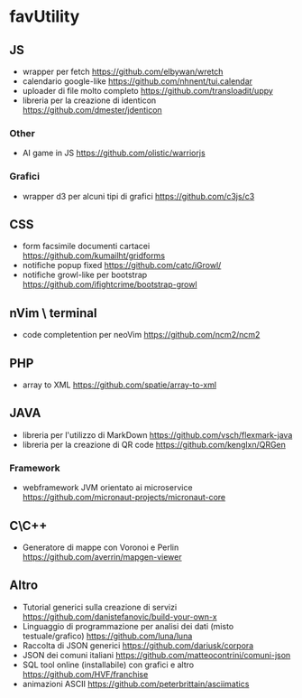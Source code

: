 # favUtility

## JS
 - wrapper per fetch https://github.com/elbywan/wretch
 - calendario google-like https://github.com/nhnent/tui.calendar
 - uploader di file molto completo https://github.com/transloadit/uppy
 - libreria per la creazione di identicon https://github.com/dmester/jdenticon
 
### Other
 - AI game in JS https://github.com/olistic/warriorjs
 
### Grafici
 - wrapper d3 per alcuni tipi di grafici https://github.com/c3js/c3
 
 
 ## CSS
 - form facsimile documenti cartacei https://github.com/kumailht/gridforms
 - notifiche popup fixed https://github.com/catc/iGrowl/
 - notifiche growl-like per bootstrap https://github.com/ifightcrime/bootstrap-growl
 
 
## nVim \ terminal
 - code completention per neoVim https://github.com/ncm2/ncm2
 
 
## PHP
 - array to XML https://github.com/spatie/array-to-xml
 
 
## JAVA
 - libreria per l'utilizzo di MarkDown https://github.com/vsch/flexmark-java
 - libreria per la creazione di QR code https://github.com/kenglxn/QRGen

### Framework
 - webframework JVM orientato ai microservice https://github.com/micronaut-projects/micronaut-core


## C\C++
 - Generatore di mappe con Voronoi e Perlin https://github.com/averrin/mapgen-viewer 


## Altro
 - Tutorial generici sulla creazione di servizi https://github.com/danistefanovic/build-your-own-x
 - Linguaggio di programmazione per analisi dei dati (misto testuale/grafico) https://github.com/luna/luna
 - Raccolta di JSON generici https://github.com/dariusk/corpora
 - JSON dei comuni italiani https://github.com/matteocontrini/comuni-json
 - SQL tool online (installabile) con grafici e altro https://github.com/HVF/franchise
 - animazioni ASCII https://github.com/peterbrittain/asciimatics

